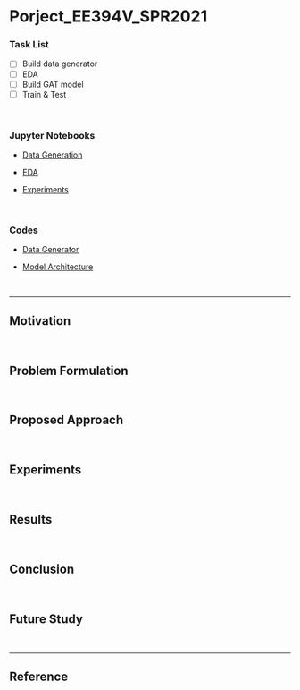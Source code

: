 # Porject_EE394V_SPR2021

### Task List

- [ ] Build data generator
- [ ] EDA
- [ ] Build GAT model
- [ ] Train & Test

<br>

### Jupyter Notebooks

- [Data Generation]()

- [EDA]()

- [Experiments]()

<br>

### Codes

- [Data Generator]()

- [Model Architecture]()

<br>

---

## Motivation

<br>

## Problem Formulation

<br>

## Proposed Approach

<br>

## Experiments

<br>

## Results

<br>

## Conclusion

<br>

## Future Study

<br>

---

## Reference
